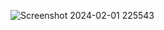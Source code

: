 ![Screenshot 2024-02-01 225543](https://github.com/ZiaUrRehman-bit/VisionEye-Ultralytics-YOLOV8/assets/77435711/c885f93b-bda5-4302-8e12-378d993eaf95)
